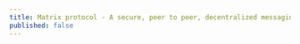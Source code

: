 ```yaml
---
title: Matrix protocol - A secure, peer to peer, decentralized messaging system for Web3
published: false
---
```

